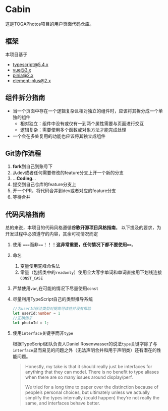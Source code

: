 # Cabin
这是TOGAPhotos项目的用户页面代码仓库。

## 框架
本项目基于
- typescript@5.4.x
- vue@3.x
- pinia@2.x
- element-plus@2.x

## 组件拆分指南
- 当一个页面中存在一个逻辑复杂且相对独立的组件时，应该将其拆分成一个单独的组件
    - 相对独立：组件中没有或仅有一到两个属性需要与页面进行交互
    - 逻辑复杂：需要使用多个函数或对象方法才能完成处理
- 一个会在多处复用的功能也应该将其独立成组件

## Git协作流程
1. **fork**到自己到账号下
2. 从dev或者任何需要修改的feature分支上开一个新的分支
3. ...**Coding**...
4. 提交到自己仓库的feature分支上
5. 开一个PR，将代码合并到dev或者对应的feature分支
6. 等待合并

## 代码风格指南
总的来说，本项目的代码风格遵循**谷歌开源项目风格指南**。 以下提及的要求，为开发过程中必须遵守的内容，其余可视情况而定
 
1. 使用 `===`而非`==`！！！**这非常重要，任何情况下都不要使用`==`**。 
2. 命名
   1. 变量使用驼峰命名法
   2. 常量（包括类中的`readonly`）使用全大写字单词和单词直接用下划线连接`CONST_CASE`

3. 严禁使用`var`,在可能的情况下尽量使用`const`
4. 尽量利用TypeScript自己的类型推导系统
    ``` typescript
   //为userId标注类型对提高可读性并没有帮助
    let userId:number = 1
   //正确例子
    let photoId = 1;
    ```
   
5. 使用`interface`关键字而非`type`

    根据TypeScript团队负责人Daniel Rosenwasser的说法`type`关键字除了与`interface`显而易见的问题之外（无法声明合并和用于声明类）还有潜在的性能问题。
    > Honestly, my take is that it should really just be interfaces for anything that they can model. There is no benefit to type aliases when there are so many issues around display/perf. 
    >
    > We tried for a long time to paper over the distinction because of people’s personal choices, but ultimately unless we actually simplify the types internally (could happen) they’re not really the same, and interfaces behave better.
   
